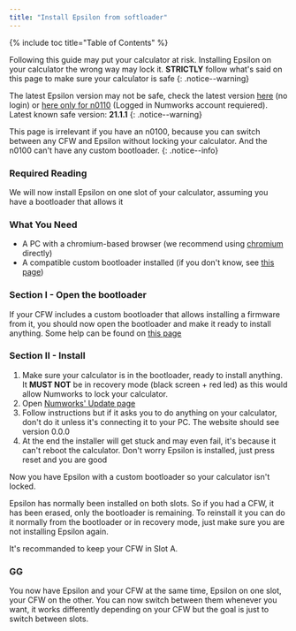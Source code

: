 ```yaml
---
title: "Install Epsilon from softloader"
---
```


{% include toc title="Table of Contents" %}

Following this guide may put your calculator at risk. Installing Epsilon on your calculator the wrong way may lock it. **STRICTLY** follow what's said on this page to make sure your calculator is safe
{: .notice--warning}

The latest Epsilon version may not be safe, check the latest version [here](https://numvercheck.deno.dev) (no login) or [here only for n0110](https://my.numworks.com/firmwares/n0110/stable.json) (Logged in Numworks account requiered). Latest known safe version: **21.1.1**
{: .notice--warning}

This page is irrelevant if you have an n0100, because you can switch between any CFW and Epsilon without locking your calculator. And the n0100 can't have any custom bootloader.
{: .notice--info}

### Required Reading

We will now install Epsilon on one slot of your calculator, assuming you have a bootloader that allows it

### What You Need

- A PC with a chromium-based browser (we recommend using [chromium](https://www.chromium.org/chromium-projects/) directly)
- A compatible custom bootloader installed (if you don't know, see [this page](choose-a-cfw))

### Section I - Open the bootloader

If your CFW includes a custom bootloader that allows installing a firmware from it, you should now open the bootloader and make it ready to install anything. Some help can be found on [this page](choose-a-cfw)

### Section II - Install

1. Make sure your calculator is in the bootloader, ready to install anything. It **MUST NOT** be in recovery mode (black screen + red led) as this would allow Numworks to lock your calculator.
2. Open [Numworks' Update page](https://numworks.com/update)
3. Follow instructions but if it asks you to do anything on your calculator, don't do it unless it's connecting it to your PC. The website should see version 0.0.0
4. At the end the installer will get stuck and may even fail, it's because it can't reboot the calculator. Don't worry Epsilon is installed, just press reset and you are good

Now you have Epsilon with a custom bootloader so your calculator isn't locked.

Epsilon has normally been installed on both slots. So if you had a CFW, it has been erased, only the bootloader is remaining. To reinstall it you can do it normally from the bootloader or in recovery mode, just make sure you are not installing Epsilon again.

It's recommanded to keep your CFW in Slot A.

### GG

You now have Epsilon and your CFW at the same time, Epsilon on one slot, your CFW on the other. You can now switch between them whenever you want, it works differently depending on your CFW but the goal is just to switch between slots.
